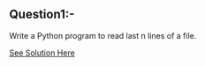 Question1:-
---------------
 Write a Python program to read last n lines of a file. 
 
 [See Solution Here](https://github.com/Avi-1996/100-Days-Code-Challenge/blob/master/100DayCode/Day88/Ques1.py)
